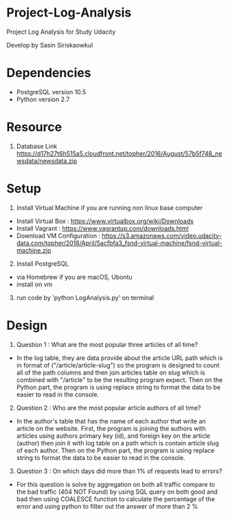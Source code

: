 # Project-Log-Analysis
Project Log Analysis for Study Udacity 

Develop by Sasin Siriskaowkul

# Dependencies 
- PostgreSQL version 10.5
- Python version 2.7

# Resource 
1. Database Link
https://d17h27t6h515a5.cloudfront.net/topher/2016/August/57b5f748_newsdata/newsdata.zip

# Setup
1. Install Virtual Machine if you are running non linux base computer
  - Install Virtual Box : https://www.virtualbox.org/wiki/Downloads
  - Install Vagrant : https://www.vagrantup.com/downloads.html
  - Download VM Configuration : https://s3.amazonaws.com/video.udacity-data.com/topher/2018/April/5acfbfa3_fsnd-virtual-machine/fsnd-virtual-machine.zip
  
2. Install PostgreSQL 
  - via Homebrew if you are macOS, Ubontu
  - install on vm
3. run code by 'python LogAnalysis.py' on terminal 

# Design

1. Question 1 : What are the most popular three articles of all time?
  - In the log table, they are data provide about the article URL path which is in format of ("/article/article-slug") so the program is designed to count all of the path columns and then join articles table on slug which is combined with "/article" to be the resulting program expect. Then on the Python part, the program is using replace string to format the data to be easier to read in the console.
   
2. Question 2 : Who are the most popular article authors of all time? 
  - In the author's table that has the name of each author that write an article on the website. First, the program is joining the authors with articles using authors primary key (id), and foreign key on the article (author) then join it with log table on a path which is contain article slug of each author. Then on the Python part, the program is using replace string to format the data to be easier to read in the console.
  
3. Question 3 : On which days did more than 1% of requests lead to errors?
  - For this question is solve by aggregation on both all traffic compare to the bad traffic (404 NOT Found) by using SQL query on both good and bad then using COALESCE function to calculate the percentage of the error and using python to filter out the answer of more than 2 %
